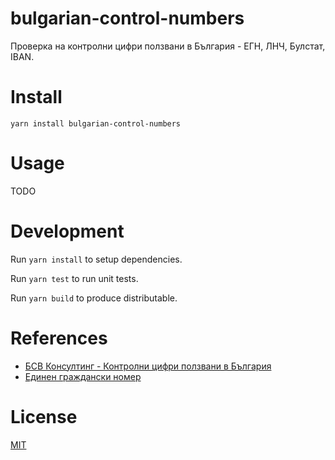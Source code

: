 bulgarian-control-numbers
==========================

Проверка на контролни цифри ползвани в България - ЕГН, ЛНЧ, Булстат, IBAN.

# Install

    yarn install bulgarian-control-numbers

# Usage

TODO

# Development

Run `yarn install` to setup dependencies.

Run `yarn test` to run unit tests.

Run `yarn build` to produce distributable.

# References

* [БСВ Консултинг - Контролни цифри ползвани в България](http://bsv-bg.com/контролни-цифри-ползвани-в-българия)
* [Единен граждански номер](https://bg.wikipedia.org/wiki/Единен_граждански_номер)

# License

[MIT](LICENSE)
